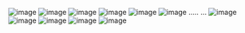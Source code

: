 ![image](https://github.com/user-attachments/assets/e797dd7d-cc45-40ef-9c5f-4e9b74821593)
![image](https://github.com/user-attachments/assets/a3ddee33-afd6-4308-8270-f271b6778e61)
![image](https://github.com/user-attachments/assets/ca8d9573-df3e-4378-bd53-519dedcecde4)
![image](https://github.com/user-attachments/assets/3cd97a3c-99fa-4f00-9328-fef163437fad)
![image](https://github.com/user-attachments/assets/ede6e86e-43a0-4997-a133-ecdc675c419a)
![image](https://github.com/user-attachments/assets/d6bf4b0d-99c5-4e3e-83b3-586fa178510d)
.....
...
![image](https://github.com/user-attachments/assets/b4eab6ad-fb46-4aa5-a2c1-25cf1646b6d1)
![image](https://github.com/user-attachments/assets/f8936d4f-f999-4abb-a67a-70ee92c10e06)
![image](https://github.com/user-attachments/assets/6233c223-4b6b-4aec-b793-4b40af5aaaf7)
![image](https://github.com/user-attachments/assets/b758338b-e67c-45ab-8e86-fe38a0a50869)
![image](https://github.com/user-attachments/assets/ecda74c8-4692-41eb-bdf6-66c4ae1eb647)
